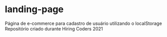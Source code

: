 # landing-page
Página de e-commerce para cadastro de usuário utilizando o localStorage
Repositório criado durante Hiring Coders 2021

